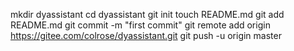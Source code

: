 mkdir dyassistant
cd dyassistant
git init
touch README.md
git add README.md
git commit -m "first commit"
git remote add origin https://gitee.com/colrose/dyassistant.git
git push -u origin master